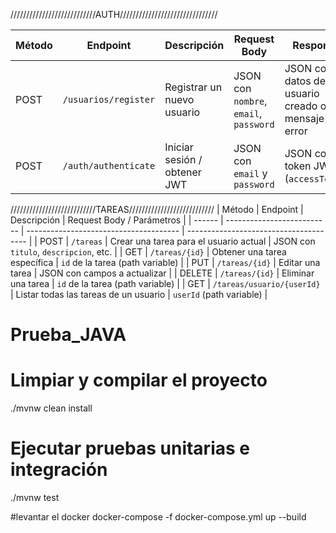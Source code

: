 ///////////////////////////AUTH///////////////////////////////


| Método | Endpoint        | Descripción                       | Request Body                          | Response                  |
|--------|----------------|-----------------------------------|--------------------------------------|--------------------------|
| POST   | `/usuarios/register` | Registrar un nuevo usuario        | JSON con `nombre`, `email`, `password` | JSON con datos del usuario creado o mensaje de error |
| POST   | `/auth/authenticate` | Iniciar sesión / obtener JWT     | JSON con `email` y `password`     | JSON con token JWT (`accessToken`) |

///////////////////////////TAREAS///////////////////////////
| Método | Endpoint                   | Descripción                            | Request Body / Parámetros              |
| ------ | -------------------------- | -------------------------------------- | -------------------------------------- |
| POST   | `/tareas`                  | Crear una tarea para el usuario actual | JSON con `titulo`, `descripcion`, etc. |
| GET    | `/tareas/{id}`             | Obtener una tarea específica           | `id` de la tarea (path variable)       |
| PUT    | `/tareas/{id}`             | Editar una tarea                       | JSON con campos a actualizar           |
| DELETE | `/tareas/{id}`             | Eliminar una tarea                     | `id` de la tarea (path variable)       |
| GET    | `/tareas/usuario/{userId}` | Listar todas las tareas de un usuario  | `userId` (path variable)               |

# Prueba_JAVA

# Limpiar y compilar el proyecto
./mvnw clean install

# Ejecutar pruebas unitarias e integración
./mvnw test

#levantar el docker 
docker-compose -f docker-compose.yml up --build
